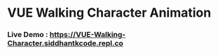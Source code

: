 # VUE Walking Character Animation 

### Live Demo : https://VUE-Walking-Character.siddhantkcode.repl.co